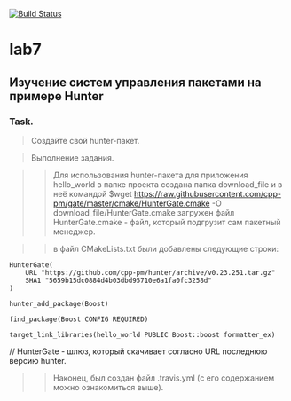 [![Build Status](https://www.travis-ci.com/Solomatin-Sergey/lab7.svg?branch=main)](https://www.travis-ci.com/Solomatin-Sergey/lab7)
# lab7
## Изучение систем управления пакетами на примере Hunter
### Task.
> Создайте cвой hunter-пакет.

> Выполнение задания.

>> Для использования hunter-пакета для приложения hello_world в папке проекта создана папка download_file и в неё командой $wget https://raw.githubusercontent.com/cpp-pm/gate/master/cmake/HunterGate.cmake -O download_file/HunterGate.cmake загружен файл HunterGate.cmake - файл, который подгрузит сам пакетный менеджер.

>> в файл CMakeLists.txt были добавлены следующие строки:

```
HunterGate(
    URL "https://github.com/cpp-pm/hunter/archive/v0.23.251.tar.gz"
    SHA1 "5659b15dc0884d4b03dbd95710e6a1fa0fc3258d"
)
```
```
hunter_add_package(Boost)

find_package(Boost CONFIG REQUIRED)
```
```
target_link_libraries(hello_world PUBLIC Boost::boost formatter_ex)
```
// HunterGate - шлюз, который скачивает согласно URL последнюю версию hunter.

>> Наконец, был создан файл .travis.yml (с его содержанием можно ознакомиться выше).

